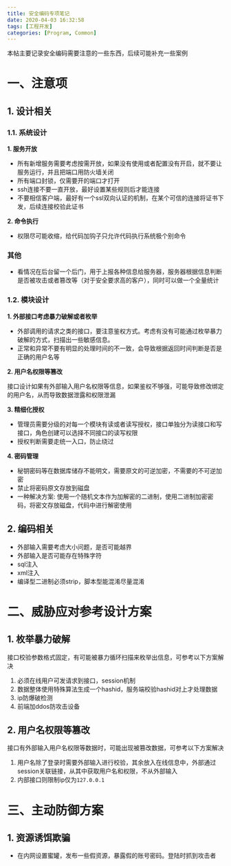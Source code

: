 ```yaml
---
title: 安全编码专项笔记
date: 2020-04-03 16:32:58
tags: [工程开发]
categories: [Program, Common]
---
```


本帖主要记录安全编码需要注意的一些东西，后续可能补充一些案例

# 一、注意项

## 1. 设计相关

### 1.1. 系统设计

**1. 服务开放**

- 所有新增服务需要考虑按需开放，如果没有使用或者配置没有开启，就不要让服务运行，并且把端口用防火墙关闭
- 所有端口封锁，仅需要开的端口才打开
- ssh连接不要一直开放，最好设置某些规则后才能连接
- 不要相信客户端，最好有一个ssl双向认证的机制，在某个可信的连接将证书下发，后续连接校验此证书

**2. 命令执行**

- 权限尽可能收缩，给代码加钩子只允许代码执行系统极个别命令

### 其他

- 看情况在后台留一个后门，用于上报各种信息给服务器，服务器根据信息判断是否被攻击或者篡改等（对于安全要求高的客户），同时可以做一个全量统计

### 1.2. 模块设计

**1. 外部接口考虑暴力破解或者枚举**

- 外部调用的请求之类的接口，要注意鉴权方式。考虑有没有可能通过枚举暴力破解的方式，扫描出一些敏感信息。
- 正常和异常不要有明显的处理时间的不一致，会导致根据返回时间判断是否是正确的用户名等

**2. 用户名权限等篡改**

接口设计如果有外部输入用户名权限等信息，如果鉴权不够强，可能导致修改绑定的用户名，从而导致数据泄露和权限泄漏

**3. 精细化授权**

- 管理员需要分级的对每一个模块有读或者读写授权，接口单独分为读接口和写接口，角色创建可以选择不同接口的读写权限
- 授权判断需要走统一入口，防止绕过

**4. 密码管理**

- 秘钥密码等在数据库储存不能明文，需要原文的可逆加密，不需要的不可逆加密
- 禁止将密码原文存放到磁盘
- 一种解决方案: 使用一个随机文本作为加解密的二进制，使用二进制加密密码，将密文存放磁盘，代码中进行解密使用

## 2. 编码相关

- 外部输入需要考虑大小问题，是否可能越界
- 外部输入是否可能存在特殊字符
- sql注入
- xml注入
- 编译型二进制必须strip，脚本型能混淆尽量混淆

# 二、威胁应对参考设计方案

## 1. 枚举暴力破解

接口校验参数格式固定，有可能被暴力循环扫描来枚举出信息，可参考以下方案解决

1. 必须在线用户可发请求到接口，session机制
2. 数据整体使用特殊算法生成一个hashid，服务端校验hashid对上才处理数据
3. ip防爆破检测
4. 前端加ddos防攻击设备

## 2. 用户名权限等篡改

接口有外部输入用户名权限等数据时，可能出现被篡改数据，可参考以下方案解决

1. 用户名除了登录时需要外部输入进行校验，其余放入在线信息中，外部通过session关联链接，从其中获取用户名和权限，不从外部输入
2. 内部接口则限制ip仅为`127.0.0.1`

# 三、主动防御方案

## 1. 资源诱饵欺骗

- 在内网设置蜜罐，发布一些假资源，暴露假的账号密码。登陆时抓到攻击者
